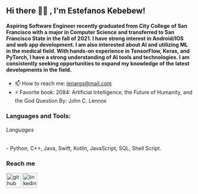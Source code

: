 ## Hi there 👋🏾 , I'm Estefanos Kebebew!
#### Aspiring Software Engineer recently graduated from City College of San Francisco with a major in Computer Science and transferred to San Francisco State in the fall of 2021. I have strong interest in Android/IOS and web app development. I am also interested about AI and utilizing ML in the medical field. With hands-on experience in TensorFlow, Keras, and PyTorch, I have a strong understanding of AI tools and technologies. I am consistently seeking opportunities to expand my knowledge of the latest developments in the field.


- 📫 How to reach me: lenargs@mail.com
- ⚡ Favorite book: 2084: Artificial Intelligence, the Future of Humanity, and the God Question  By: John C. Lennox


<h3 align="left">Languages and Tools:</h3>
<h6> Languages </h6>
 - Python, C++, Java, Swift, Kotlin, JavaScript, SQL, Shell Script.


<!-- ### Stats -->

<!-- ![Estefano's status](https://github-readme-stats.vercel.app/api?username=Estefanos8080&count_private=true&hide_border=true&show_icons=true&hide_title=true&theme=dark) 
![Estefano's Top Langs](https://github-readme-stats.vercel.app/api/top-langs/?username=Estefanos8080&layout=compact&hide=php&hide_border=true&theme=dark)
 -->
 
### Reach me
[<img src='https://cdn.jsdelivr.net/npm/simple-icons@3.0.1/icons/github.svg' alt='github' height='40'>](https://github.com/Estefanos8080) [<img src='https://cdn.jsdelivr.net/npm/simple-icons@3.0.1/icons/linkedin.svg' alt='linkedin' height='40'>](https://www.linkedin.com/in/estefanos-kebebew1122b41b5/)  

 
